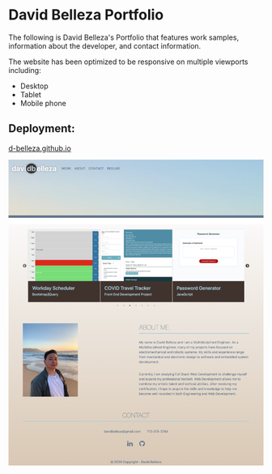 # David Belleza Portfolio

The following is David Belleza's Portfolio that features work samples, information about the developer, and contact information.

The website has been optimized to be responsive on multiple viewports including:
* Desktop
* Tablet
* Mobile phone

## Deployment:
[d-belleza.github.io](https://d-belleza.github.io/)

![Application Screenshot](./assets/images/d-belleza.github.io_v2.png "Screenshot")
